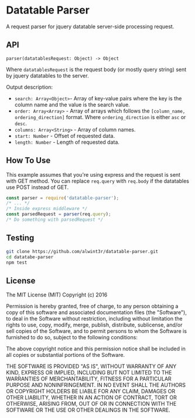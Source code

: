 Datatable Parser
================

A request parser for jquery datatable server-side processing request.

## API

```
parser(datatablesRequest: Object) -> Object
```

Where `datatablesRequest` is the request body (or mostly query string) sent by jquery datatables to the server.

Output description:

* `search: Array<Object>`- Array of key-value pairs where the key is the column name and the value is the search value.
* `order: Array<Array>` - Array of arrays which follows the `[column_name, ordering_direction]` format. Where `ordering_direction` is either `asc` or `desc`.
* `columns: Array<String>` - Array of column names.
* `start: Number` - Offset of requested data.
* `length: Number` - Length of requested data.

## How To Use

This example assumes that you're using express and the request is sent with GET method. You can replace `req.query` with `req.body` if the datatables use POST instead of GET.

```js
const parser = require('datatable-parser');
/* ... */
/* Inside express middleware */
const parsedRequest = parser(req.query);
/* Do something with parsedRequest */
```

## Testing

```bash
git clone https://github.com/alwint3r/datatable-parser.git
cd datatabe-parser
npm test
```

## License

The MIT License (MIT)
Copyright (c) 2016

Permission is hereby granted, free of charge, to any person obtaining a copy of this software and associated documentation files (the "Software"), to deal in the Software without restriction, including without limitation the rights to use, copy, modify, merge, publish, distribute, sublicense, and/or sell copies of the Software, and to permit persons to whom the Software is furnished to do so, subject to the following conditions:

The above copyright notice and this permission notice shall be included in all copies or substantial portions of the Software.

THE SOFTWARE IS PROVIDED "AS IS", WITHOUT WARRANTY OF ANY KIND, EXPRESS OR IMPLIED, INCLUDING BUT NOT LIMITED TO THE WARRANTIES OF MERCHANTABILITY, FITNESS FOR A PARTICULAR PURPOSE AND NONINFRINGEMENT. IN NO EVENT SHALL THE AUTHORS OR COPYRIGHT HOLDERS BE LIABLE FOR ANY CLAIM, DAMAGES OR OTHER LIABILITY, WHETHER IN AN ACTION OF CONTRACT, TORT OR OTHERWISE, ARISING FROM, OUT OF OR IN CONNECTION WITH THE SOFTWARE OR THE USE OR OTHER DEALINGS IN THE SOFTWARE.
